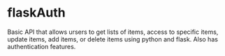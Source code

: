 # flaskAuth
Basic API that allows ursers to get lists of items, access to specific items, update items, add items, or delete items using python and flask.
Also has authentication features. 
